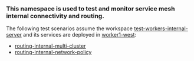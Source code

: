 ### This namespace is used to test and monitor service mesh internal connectivity and routing.
The following test scenarios assume the workspace [test-workers-internal-server](../../mgmt-east/test-workers-internal-server) and its services are deployed in [worker1-west](../../worker1-west/test-workers-internal-server):
- [routing-internal-multi-cluster](./routing-internal-multi-cluster.yaml)
- [routing-internal-network-policy](./routing-internal-network-policy.yaml)